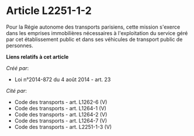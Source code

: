 # Article L2251-1-2

Pour la Régie autonome des transports parisiens, cette mission s'exerce dans les emprises immobilières nécessaires à
l'exploitation du service géré par cet établissement public et dans ses véhicules de transport public de personnes.

**Liens relatifs à cet article**

_Créé par_:

  - Loi n°2014-872 du 4 août 2014 - art. 23

_Cité par_:

  - Code des transports - art. L1262-6 (V)
  - Code des transports - art. L1264-1 (V)
  - Code des transports - art. L1264-2 (V)
  - Code des transports - art. L1264-7 (V)
  - Code des transports - art. L2251-1-3 (V)
